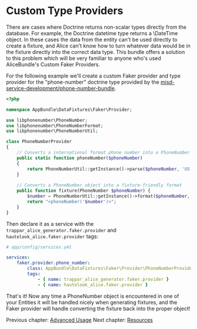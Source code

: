# Custom Type Providers

There are cases where Doctrine returns non-scalar types directly from the database. For example, the Doctrine datetime type
returns a \DateTime object. In these cases the data from the entity can't be used directly to create a fixture, and Alice
can't know how to turn whatever data would be in the fixture directly into the correct data type. This bundle offers a solution
to this problem which will be very familiar to anyone who's used AliceBundle's Custom Faker Providers.

For the following example we'll create a custom Faker provider and type provider for the "phone-number" doctrine type provided by the 
[misd-service-development/phone-number-bundle](https://github.com/misd-service-development/phone-number-bundle).

```php
<?php

namespace AppBundle\DataFixtures\Faker\Provider;

use libphonenumber\PhoneNumber;
use libphonenumber\PhoneNumberFormat;
use libphonenumber\PhoneNumberUtil;

class PhoneNumberProvider
{
    // Converts a international format phone number into a PhoneNumber object
    public static function phoneNumber($phoneNumber)
    {
        return PhoneNumberUtil::getInstance()->parse($phoneNumber, 'US')
    }
    
    // Converts a PhoneNumber object into a fixture-friendly format
    public function fixture(PhoneNumber $phoneNumber) {
        $number = PhoneNumberUtil::getInstance()->format($phoneNumber, PhoneNumberFormat::E164);
        return "<phoneNumber('$number')>";
    }
}
```

Then declare it as a service with the `trappar_alice_generator.faker.provider` and `hautelook_alice.faker.provider` tags:

```yaml
# app/config/services.yml

services:
    faker.provider.phone_number:
        class: AppBundle\DataFixtures\Faker\Provider\PhoneNumberProvider
        tags: 
            - { name: trappar_alice_generator.faker.provider }
            - { name: hautelook_alice.faker.provider }
```

That's it! Now any time a PhoneNumber object is encountered in one of your Entities it will be handled nicely when generating fixtures, and
the Faker provider will handle converting the fixture back into the proper object!

Previous chapter: [Advanced Usage](advanced-usage.md)
Next chapter: [Resources](../../../README.md#resources)